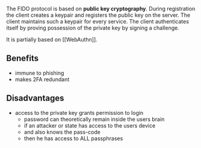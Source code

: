 The FIDO protocol is based on **public key cryptography**. During registration the client creates a keypair and registers the public key on the server. The client maintains such a keypair for every service. The client authenticates itself by proving possession of the private key by signing a challenge.

It is partially based on [[WebAuthn]].

## Benefits

- immune to phishing
- makes 2FA redundant

## Disadvantages

- access to the private key grants permission to login
	- password can theoretically remain inside the users brain
	- if an attacker or state has access to the users device
	- and also knows the pass-code
	- then he has access to ALL passphrases